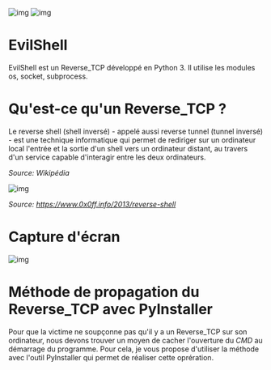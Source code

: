 ![img](https://img.shields.io/badge/EvilShell-v.01-red) 
![img](https://img.shields.io/badge/Python-3.x-blue)
# EvilShell

EvilShell est un Reverse_TCP développé en Python 3. Il utilise les modules os, socket, subprocess.

# Qu'est-ce qu'un Reverse_TCP ?
Le reverse shell (shell inversé) - appelé aussi reverse tunnel (tunnel inversé) - est une technique informatique qui permet de rediriger sur un ordinateur local l'entrée et la sortie d'un shell vers un ordinateur distant, au travers d'un service capable d'interagir entre les deux ordinateurs.

*Source: Wikipédia*

![img](https://www.0x0ff.info/wp-content/uploads/2013/08/reverse_shell.png)

*Source: https://www.0x0ff.info/2013/reverse-shell*

# Capture d'écran
 ![img](https://www.zupimages.net/up/19/36/5617.png) 

# Méthode de propagation du Reverse_TCP avec PyInstaller
Pour que la victime ne soupçonne pas qu'il y a un Reverse_TCP sur son ordinateur, nous devons trouver un moyen de cacher l'ouverture du *CMD* au démarrage du programme. Pour cela, je vous propose d'utiliser la méthode avec l'outil PyInstaller qui permet de réaliser cette oprération.

